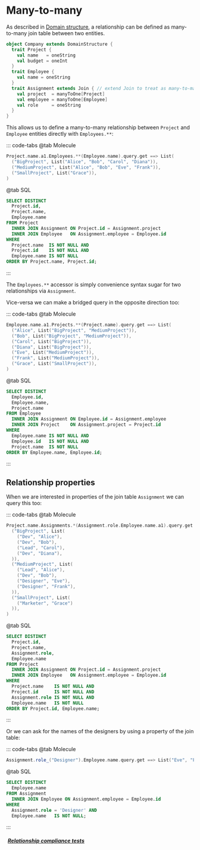 # Many-to-many

As described in [Domain structure](/database/setup/domain-structure#many-to-many), a relationship can be defined as many-to-many join table between two entities.

```scala
object Company extends DomainStructure {
  trait Project {
    val name   = oneString
    val budget = oneInt
  }
  trait Employee {
    val name = oneString
  }
  trait Assignment extends Join { // extend Join to treat as many-to-many
    val project  = manyToOne[Project]
    val employee = manyToOne[Employee]
    val role     = oneString
  }
}
```

This allows us to define a many-to-many relationship between `Project` and `Employee` entities directly with `Employees.**`:

::: code-tabs
@tab Molecule
```scala
Project.name.a1.Employees.**(Employee.name).query.get ==> List(
  ("BigProject", List("Alice", "Bob", "Carol", "Diana")),
  ("MediumProject", List("Alice", "Bob", "Eve", "Frank")),
  ("SmallProject", List("Grace")),
)
```
@tab SQL
```sql
SELECT DISTINCT
  Project.id,
  Project.name,
  Employee.name
FROM Project
  INNER JOIN Assignment ON Project.id = Assignment.project
  INNER JOIN Employee   ON Assignment.employee = Employee.id
WHERE
  Project.name  IS NOT NULL AND
  Project.id    IS NOT NULL AND
  Employee.name IS NOT NULL
ORDER BY Project.name, Project.id;
```
:::

The `Employees.**` accessor is simply convenience syntax sugar for two relationships via `Assignment`.

Vice-versa we can make a bridged query in the opposite direction too:

::: code-tabs
@tab Molecule
```scala
Employee.name.a1.Projects.**(Project.name).query.get ==> List(
  ("Alice", List("BigProject", "MediumProject")),
  ("Bob", List("BigProject", "MediumProject")),
  ("Carol", List("BigProject")),
  ("Diana", List("BigProject")),
  ("Eve", List("MediumProject")),
  ("Frank", List("MediumProject")),
  ("Grace", List("SmallProject")),
)
```
@tab SQL
```sql
SELECT DISTINCT
  Employee.id,
  Employee.name,
  Project.name
FROM Employee
  INNER JOIN Assignment ON Employee.id = Assignment.employee
  INNER JOIN Project    ON Assignment.project = Project.id
WHERE
  Employee.name IS NOT NULL AND
  Employee.id   IS NOT NULL AND
  Project.name  IS NOT NULL
ORDER BY Employee.name, Employee.id;
```
:::

## Relationship properties

When we are interested in properties of the join table `Assignment` we can query this too:

::: code-tabs
@tab Molecule
```scala
Project.name.Assignments.*(Assignment.role.Employee.name.a1).query.get ==> List(
  ("BigProject", List(
    ("Dev", "Alice"),
    ("Dev", "Bob"),
    ("Lead", "Carol"),
    ("Dev", "Diana"),
  )),
  ("MediumProject", List(
    ("Lead", "Alice"),
    ("Dev", "Bob"),
    ("Designer", "Eve"),
    ("Designer", "Frank"),
  )),
  ("SmallProject", List(
    ("Marketer", "Grace")
  )),
)
```
@tab SQL
```sql
SELECT DISTINCT
  Project.id,
  Project.name,
  Assignment.role,
  Employee.name
FROM Project
  INNER JOIN Assignment ON Project.id = Assignment.project
  INNER JOIN Employee   ON Assignment.employee = Employee.id
WHERE
  Project.name    IS NOT NULL AND
  Project.id      IS NOT NULL AND
  Assignment.role IS NOT NULL AND
  Employee.name   IS NOT NULL
ORDER BY Project.id, Employee.name;
```
:::

Or we can ask for the names of the designers by using a property of the join table:

::: code-tabs
@tab Molecule
```scala
Assignment.role_("Designer").Employee.name.query.get ==> List("Eve", "Frank")
```
@tab SQL
```sql
SELECT DISTINCT
  Employee.name
FROM Assignment
  INNER JOIN Employee ON Assignment.employee = Employee.id
WHERE
  Assignment.role = 'Designer' AND
  Employee.name   IS NOT NULL;
```
:::


##### [<i class="fas fa-handshake" style="margin-right: 4px;"></i> Relationship compliance tests](https://github.com/scalamolecule/molecule/tree/main/db/compliance/shared/src/test/scala/molecule/db/compliance/test/relation)